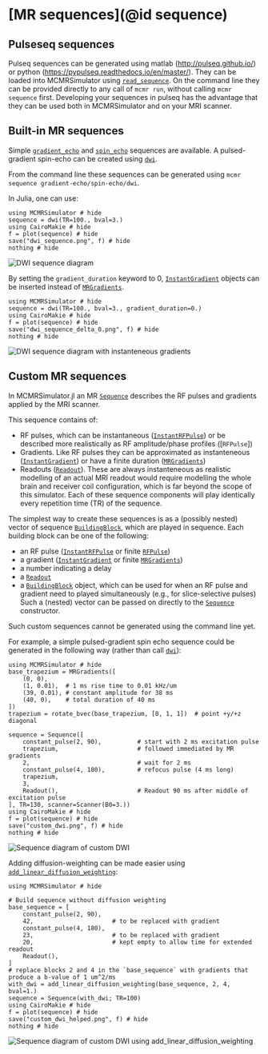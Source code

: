 # [MR sequences](@id sequence)
## Pulseseq sequences
Pulseq sequences can be generated using matlab (http://pulseq.github.io/) or python (https://pypulseq.readthedocs.io/en/master/).
They can be loaded into MCMRSimulator using [`read_sequence`](@ref).
On the command line they can be provided directly to any call of `mcmr run`, without calling `mcmr sequence` first.
Developing your sequences in pulseq has the advantage that they can be used both in MCMRSimulator and on your MRI scanner.
## Built-in MR sequences
Simple [`gradient_echo`](@ref) and [`spin_echo`](@ref) sequences are available. A pulsed-gradient spin-echo can be created using [`dwi`](@ref).

From the command line these sequences can be generated using `mcmr sequence gradient-echo/spin-echo/dwi`.

In Julia, one can use:
```@example
using MCMRSimulator # hide
sequence = dwi(TR=100., bval=3.)
using CairoMakie # hide
f = plot(sequence) # hide
save("dwi_sequence.png", f) # hide
nothing # hide
```  
![DWI sequence diagram](dwi_sequence.png)

By setting the `gradient_duration` keyword to 0, [`InstantGradient`](@ref) objects can be inserted instead of [`MRGradients`](@ref).
```@example
using MCMRSimulator # hide
sequence = dwi(TR=100., bval=3., gradient_duration=0.)
using CairoMakie # hide
f = plot(sequence) # hide
save("dwi_sequence_delta_0.png", f) # hide
nothing # hide
```  
![DWI sequence diagram with instanteneous gradients](dwi_sequence_delta_0.png)
## Custom MR sequences
In MCMRSimulator.jl an MR [`Sequence`](@ref) describes the RF pulses and gradients applied by the MRI scanner.

This sequence contains of:
- RF pulses, which can be instantaneous ([`InstantRFPulse`](@ref)) or be described more realistically as RF amplitude/phase profiles ([`RFPulse`])
- Gradients. Like RF pulses they can be approximated as instanteneous ([`InstantGradient`](@ref)) or have a finite duration ([`MRGradients`](@ref))
- Readouts ([`Readout`](@ref)). These are always instanteneous as realistic modelling of an actual MRI readout would require modelling the whole brain and receiver coil configuration, which is far beyond the scope of this simulator.
Each of these sequence components will play identically every repetition time (TR) of the sequence.

The simplest way to create these sequences is as a (possibly nested) vector of sequence [`BuildingBlock`](@ref), which are played in sequence. 
Each building block can be one of the following:
- an RF pulse ([`InstantRFPulse`](@ref) or finite [`RFPulse`](@ref))
- a gradient ([`InstantGradient`](@ref) or finite [`MRGradients`](@ref))
- a number indicating a delay
- a [`Readout`](@ref)
- a [`BuildingBlock`](@ref) object, which can be used for when an RF pulse and gradient need to played simultaneously (e.g., for slice-selective pulses)
Such a (nested) vector can be passed on directly to the [`Sequence`](@ref) constructor.

Such custom sequences cannot be generated using the command line yet.

For example, a simple pulsed-gradient spin echo sequence could be generated in the following way (rather than call [`dwi`](@ref)):
```@example
using MCMRSimulator # hide
base_trapezium = MRGradients([
    (0, 0),
    (1, 0.01),  # 1 ms rise time to 0.01 kHz/um
    (39, 0.01), # constant amplitude for 38 ms
    (40, 0),    # total duration of 40 ms
])
trapezium = rotate_bvec(base_trapezium, [0, 1, 1])  # point +y/+z diagonal

sequence = Sequence([
    constant_pulse(2, 90),          # start with 2 ms excitation pulse
    trapezium,                      # followed immediated by MR gradients
    2,                              # wait for 2 ms
    constant_pulse(4, 180),         # refocus pulse (4 ms long)
    trapezium,
    3,
    Readout(),                      # Readout 90 ms after middle of excitation pulse
], TR=130, scanner=Scanner(B0=3.))
using CairoMakie # hide
f = plot(sequence) # hide
save("custom_dwi.png", f) # hide
nothing # hide
```
![Sequence diagram of custom DWI](custom_dwi.png)

Adding diffusion-weighting can be made easier using [`add_linear_diffusion_weighting`](@ref):

```@example
using MCMRSimulator # hide

# Build sequence without diffusion weighting
base_sequence = [
    constant_pulse(2, 90),          
    42,                      # to be replaced with gradient
    constant_pulse(4, 180),          
    23,                      # to be replaced with gradient
    20,                      # kept empty to allow time for extended readout
    Readout(),
]
# replace blocks 2 and 4 in the `base_sequence` with gradients that produce a b-value of 1 um^2/ms
with_dwi = add_linear_diffusion_weighting(base_sequence, 2, 4, bval=1.) 
sequence = Sequence(with_dwi; TR=100)
using CairoMakie # hide
f = plot(sequence) # hide
save("custom_dwi_helped.png", f) # hide
nothing # hide
```
![Sequence diagram of custom DWI using add_linear_diffusion_weighting](custom_dwi_helped.png)